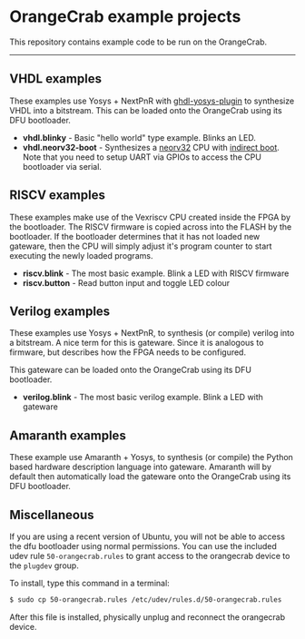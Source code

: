 # OrangeCrab example projects
This repository contains example code to be run on the OrangeCrab.

---

## VHDL examples

These examples use Yosys + NextPnR with [ghdl-yosys-plugin](https://github.com/ghdl/ghdl-yosys-plugin) to synthesize VHDL into a bitstream. This can be loaded onto the OrangeCrab using its DFU bootloader.

* __vhdl.blinky__ - Basic "hello world" type example. Blinks an LED.
* __vhdl.neorv32-boot__ - Synthesizes a [neorv32](https://github.com/stnolting/neorv32) CPU with [indirect boot](https://stnolting.github.io/neorv32/#_indirect_boot). Note that you need to setup UART via GPIOs to access the CPU bootloader via serial.

## RISCV examples
These examples make use of the Vexriscv CPU created inside the FPGA by the bootloader. The RISCV firmware is copied across into the FLASH by the bootloader. If the bootloader determines that it has not loaded new gateware, then the CPU will simply adjust it's program counter to start executing the newly loaded programs.

* __riscv.blink__ - The most basic example. Blink a LED with RISCV firmware
* __riscv.button__ - Read button input and toggle LED colour 

## Verilog examples
These examples use Yosys + NextPnR, to synthesis (or compile) verilog into a bitstream. A nice term for this is gateware. Since it is analogous to firmware, but describes how the FPGA needs to be configured. 

This gateware can be loaded onto the OrangeCrab using its DFU bootloader.

* __verilog.blink__ - The most basic verilog example. Blink a LED with gateware

## Amaranth examples
These example use Amaranth + Yosys, to synthesis (or compile) the Python based hardware description language into gateware. 
Amaranth will by default then automatically load the gateware onto the OrangeCrab using its DFU bootloader.

## Miscellaneous
If you are using a recent version of Ubuntu, you will not be able to access the dfu bootloader using normal permissions.
You can use the included udev rule `50-orangecrab.rules` to grant access to the orangecrab device to the `plugdev` group.

To install, type this command in a terminal:

```bash
$ sudo cp 50-orangecrab.rules /etc/udev/rules.d/50-orangecrab.rules
```

After this file is installed, physically unplug and reconnect the orangecrab device.
